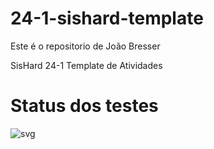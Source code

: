 # 24-1-sishard-template

Este é o repositorio de João Bresser

SisHard 24-1 Template de Atividades

# Status dos testes

![svg](http://3.142.157.80/webhook/sishard/test/svg/24-1-eng/insper-classroom/24-1-sishard-eng-Joao-kouznetz)
